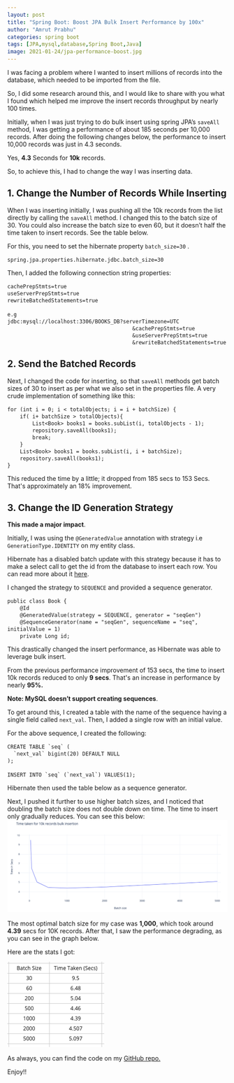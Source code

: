 ```yaml
---
layout: post
title: "Spring Boot: Boost JPA Bulk Insert Performance by 100x"
author: "Amrut Prabhu"
categories: spring boot
tags: [JPA,mysql,database,Spring Boot,Java]
image: 2021-01-24/jpa-performance-boost.jpg
---
```


I was facing a problem where I wanted to insert millions of records into the database, which needed to be imported from the file.

So, I did some research around this, and I would like to share with you what I found which helped me improve the insert records throughput by nearly 100 times.

Initially, when I was just trying to do bulk insert using spring JPA’s  `saveAll`  method, I was getting a performance of about 185 seconds per 10,000 records. After doing the following changes below, the performance to insert 10,000 records was just in 4.3 seconds.

Yes,  **4.3**  Seconds for  **10k**  records.

So, to achieve this, I had to change the way I was inserting data.

## 1. Change the Number of Records While Inserting

When I was inserting initially, I was pushing all the 10k records from the list directly by calling the  `saveAll`  method. I changed this to the batch size of 30. You could also increase the batch size to even 60, but it doesn’t half the time taken to insert records. See the table below.

For this, you need to set the hibernate property  `batch_size=30` .

	spring.jpa.properties.hibernate.jdbc.batch_size=30
Then, I added the following connection string properties:

	cachePrepStmts=true
	useServerPrepStmts=true
	rewriteBatchedStatements=true

	e.g
	jdbc:mysql://localhost:3306/BOOKS_DB?serverTimezone=UTC
											&cachePrepStmts=true
											&useServerPrepStmts=true
											&rewriteBatchedStatements=true

## **2. Send the Batched Records**

Next, I changed the code for inserting, so that  `saveAll`  methods get batch sizes of 30 to insert as per what we also set in the properties file. A very crude implementation of something like this:

	for (int i = 0; i < totalObjects; i = i + batchSize) {
	    if( i+ batchSize > totalObjects){
	        List<Book> books1 = books.subList(i, totalObjects - 1);
	        repository.saveAll(books1);
	        break;
	    }
	    List<Book> books1 = books.subList(i, i + batchSize);
	    repository.saveAll(books1);
	}

This reduced the time by a little; it dropped from 185 secs to 153 Secs. That's approximately an 18% improvement.

## **3. Change the ID Generation Strategy**

**This made a major impact**.

Initially, I was using the  `@GeneratedValue`  annotation with strategy i.e  `GenerationType.IDENTITY`  on my entity class.

Hibernate has a disabled batch update with this strategy because it has to make a select call to get the id from the database to insert each row. You can read more about it  [here](https://docs.jboss.org/hibernate/orm/4.3/manual/en-US/html/ch15.html).

I changed the strategy to  `SEQUENCE`  and provided a sequence generator.

	public class Book {
	    @Id
	    @GeneratedValue(strategy = SEQUENCE, generator = "seqGen")
	    @SequenceGenerator(name = "seqGen", sequenceName = "seq", initialValue = 1)
	    private Long id;

This drastically changed the insert performance, as Hibernate was able to leverage bulk insert.

From the previous performance improvement of 153 secs, the time to insert 10k records reduced to only  **9 secs**. That's an increase in performance by nearly  **95%.**

**Note: MySQL doesn’t support creating sequences**.

To get around this, I created a table with the name of the sequence having a single field called  `next_val`. Then, I added a single row with an initial value.

For the above sequence, I created the following:

	CREATE TABLE `seq` (
	  `next_val` bigint(20) DEFAULT NULL
	);

	INSERT INTO `seq` (`next_val`) VALUES(1);
Hibernate then used the table below as a sequence generator.

Next, I pushed it further to use higher batch sizes, and I noticed that doubling the batch size does not double down on time. The time to insert only gradually reduces. You can see this below:
![jpa-insert-performance-statistics](/assets/img/2021-01-24/stats.png)

The most optimal batch size for my case was  **1,000**,  which took around  **4.39**  secs for 10K records. After that, I saw the performance degrading, as you can see in the graph below.

Here are the stats I got:

![jpa-insert-performance-statistics](/assets/img/2021-01-24/stats-table.png)

As always, you can find the code on my [GitHub repo.](https://github.com/amrutprabhu/spring-boot-jpa-bulk-insert-performance)

Enjoy!!
